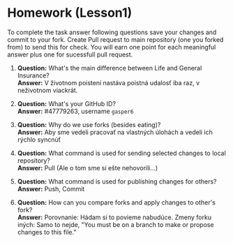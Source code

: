 # Homework (Lesson1)
To complete the task answer following questions save your changes and commit to your fork. Create Pull request to main repository (one you forked from) to send this for check. You will earn one point for each meaningful answer plus one for sucessfull pull request.

1. **Question:** What's the main difference between Life and General Insurance?  
   **Answer:** V životnom poistení nastáva poistná udalosť iba raz, v neživotnom viackrát.

2. **Question:** What's your GitHub ID?  
   **Answer:** #47779263, username ```gasper6```

3. **Question:** Why do we use forks (besides eating)?  
   **Answer:** Aby sme vedeli pracovať na vlastných úlohách a vedeli ich rýchlo syncnúť

4. **Question:** What command is used for sending selected changes to local repository?  
   **Answer:** Pull (Ale o tom sme si ešte nehovorili...)

5. **Question:** What command is used for publishing changes for others?  
   **Answer:** Push, Commit

6. **Question:** How can you compare forks and apply changes to other's fork?  
   **Answer:** Porovnanie: Hádam si to povieme nabudúce.
               Zmeny forku iných: Samo to nejde, "You must be on a branch to make or propose changes to this file."
